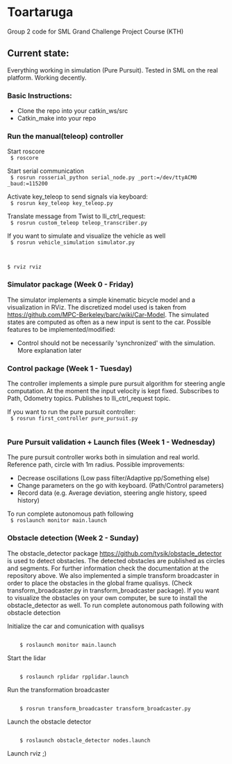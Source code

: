 # Toartaruga
Group 2 code for SML Grand Challenge Project Course (KTH)


## Current state:
Everything working in simulation (Pure Pursuit). Tested in SML on the real platform. Working decently.


### Basic Instructions:
- Clone the repo into your catkin_ws/src
- Catkin_make into your repo

### Run the manual(teleop) controller
Start roscore  
<code>
  $ roscore
</code>

Start serial communication  
<code>
  $ rosrun rosserial_python serial_node.py _port:=/dev/ttyACM0 _baud:=115200
</code>

Activate key_teleop to send signals via keyboard:   
<code>
  $ rosrun key_teleop key_teleop.py 
</code>


Translate message from Twist to lli_ctrl_request:   
<code>
  $ rosrun custom_teleop teleop_transcriber.py
</code>

If you want to simulate and visualize the vehicle as well   
<code>
  $ rosrun vehicle_simulation simulator.py   
  
  $ rviz rviz
</code>

### Simulator package (Week 0 - Friday)
The simulator implements a simple kinematic bicycle model and a visualization in RViz. The discretized model used is taken from https://github.com/MPC-Berkeley/barc/wiki/Car-Model.
The simulated states are computed as often as a new input is sent to the car. 
Possible features to be implemented/modified:
- Control should not be necessarily 'synchronized' with the simulation. More explanation later


### Control package (Week 1 - Tuesday)
The controller implements a simple pure pursuit algorithm for steering angle computation. At the moment the input velocity is kept fixed. 
Subscribes to Path, Odometry topics.
Publishes to lli_ctrl_request topic.

If you want to run the pure pursuit controller:   
<code>
  $ rosrun first_controller pure_pursuit.py   
</code>

### Pure Pursuit validation + Launch files (Week 1 - Wednesday)
The pure pursuit controller works both in simulation and real world. Reference path, circle with 1m radius. 
Possible improvements:
- Decrease oscillations (Low pass filter/Adaptive pp/Something else)
- Change parameters on the go with keyboard. (Path/Control parameters)
- Record data (e.g. Average deviation, steering angle history, speed history)

To run complete autonomous path following   
<code>
  $ roslaunch monitor main.launch 
</code>

### Obstacle detection (Week 2 - Sunday)
The obstacle_detector package https://github.com/tysik/obstacle_detector is used to detect obstacles. The detected obstacles are published as circles and segments. For further information check the documentation at the repository above. 
We also implemented a simple transform broadcaster in order to place the obstacles in the global frame qualisys. (Check transform_broadcaster.py in transform_broadcaster package).
If you want to visualize the obstacles on your own computer, be sure to install the obstacle_detector as well.
To run complete autonomous path following with obstacle detection  

Initialize the car and comunication with qualisys

<code>
    $ roslaunch monitor main.launch 
</code>

Start the lidar

<code>
    $ roslaunch rplidar rpplidar.launch
</code>

Run the transformation broadcaster

<code>
    $ rosrun transform_broadcaster transform_broadcaster.py 
</code>

Launch the obstacle detector

<code>
    $ roslaunch obstacle_detector nodes.launch
</code>

Launch rviz ;)
